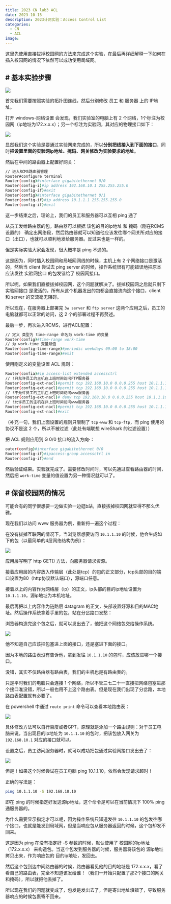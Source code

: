 ```yaml
---
title: 2023 CN lab3 ACL
date: 2023-10-15
description: 2023计网实验：Access Control List
categories: 
  - CN
  - ACL
image: 
---
```


这里先使用直接拔掉校园网的方法来完成这个实验，在最后再详细解释一下如何在插入校园网的情况下依然可以成功使用局域网。

## # 基本实验步骤

![](https://z1.ax1x.com/2023/10/17/piPQQmV.jpg)

首先我们需要按照实验的拓扑图连线，然后分别修改 员工 和 服务器 上的 IP地址。

打开 windows-网络设置 会发现，我们实验室的电脑上有 2 个网络，1个标注为校园网（ip地址为172.x.x.x）；另一个标注为实验网，其对应的物理接口如下：

![](https://z1.ax1x.com/2023/10/17/piPQtp9.jpg)

显然我们这个实验是要通过实验网来完成的，所以**分别把线接入到下面的接口**，同时**把设置里面的实验网ip地址、掩码、网关修改为实验要求的地址**。

然后在中间的路由器上配置好网关：

```bash
// 进入RCMS路由器管理
Router#configure terminal
Router(config)#interface gigabitethernet 0/0
Router(config-i)#ip address 192.168.10.1 255.255.255.0
Router(config-if)#exit
Router(config)#interface gigabitethernet 0/1
Router(config-if)#ip address 10.1.1.1 255.255.255.0
Router(config-if)#exit
```

这一步结束之后，理论上，我们的员工和服务器可以互相 ping 通了

从员工发给路由器的包，路由器可以根据 该包的目的ip地址 和 掩码（刚在RCMS设置的） 确定出网络段，然后路由器就可以知道他应该发往哪个网关所对应的接口（出口），也就可以顺利地发给服务器。反过来也是一样的。

但是实际实验大家会发现，很大概率是 ping 不通的。

这是因为，同时插入校园网和局域网网线的时候，主机上有 2 个网络接口是激活的，然后当 client 尝试去 ping server 的时候，操作系统很有可能错误地把原本应该发往 实验网接口 的包发错给了 校园网接口。

所以呢，如果我们直接拔掉校园网，这个问题就解决了。拔掉校园网之后就只剩下 实验网接口 是激活的，所有从这个机器发出的包都会直接流向这个接口，client 和 server 的交流毫无阻碍。

所以现在，在服务器上部署完 `3w server` 和 `ftp server` 这两个应用之后，员工的电脑就都可以正常的访问，这 2 个的部署过程不再赘述。

最后一步，再次进入RCMS，进行ACL配置：

```bash
// 定义 类型为 time-range 命名为 work-time 的变量
Router(config)#time-range work-time
// 为 work-time 变量赋值
Router(config-time-range)#periodic weekdays 09:00 to 18:00
Router(config-time-range)#exit
```

使用刚定义的变量设置 ACL 规则：

```bash
Router(confia)#ip access-list extended accessctrl
// !只允许员工的主机在上班时间访问FTP服务器
Router(config-ext-nacl)#permit tcp 192.168.10.0 0.0.0.255 host 10.1.1.10 eq ftp time-range work-time
Router(config-ext-nacl)#permit tcp 192.168.10.0 0.0.0.255 host 10.1.1.10 eq ftp-data time-range work-time
// !不允许员工的主机在上班时间访问www服务器
Router(config-ext-nacl)# deny tcp 192.168.10.0 0.0.0.255 host 10.1.1.10 eq www time-range work-time
// !允许员工的主机在非上班时间访问www服务器
Router(config-ext-nacl)#permit tcp 192.168.10.0 0.0.0.255 host 10.1.1.10 eq www
Router(config-ext-nacl)#exit
```

（补充一句，我们上面设置的规则只限制了 `tcp-www` 和 `tcp-ftp`，而 ping 使用的协议不是这 2 个，所以不被过滤（此处有端联想 wireShark 的过滤设置））

把 ACL 规则应用到 G 0/0 接口的流入方向·：

```bash
outer(config)#interface gigabitethernet 0/0
Router(config-if)#ipaccess-group accessctrl in
Router(config-if)#end
```

然后验证结果。实验就完成了。需要修改时间时，可以先通过查看路由器的时间，然后把 `work-time` 变量的值设置为另一种情况就可以了。

## # 保留校园网的情况

可能会有的同学很想要一边做实验一边逛b站，直接拔掉校园网就显得不那么优雅。

现在我们以访问 www 服务器为例，重新捋一遍这个过程：

在没有拔掉互联网的情况下，当浏览器想要访问 `10.1.1.10` 的时候，他会生成如下的包（以最简单的4层网络结构为例）：

![](https://z1.ax1x.com/2023/10/17/piP13RJ.png)

应用层写明了 http GET() 方法，向服务器请求资源。

接着应用层的内容放入传输层（此处是tcp）的包的正文部分，tcp头部的目的端口设置为80（http协议默认端口），源端口任意。

接着以上的内容作为网络层（ip）的正文，ip头部的目的ip地址设置为 `10.1.1.10`，源ip地址为本机地址。

最后再把以上内容作为链路层 datagram 的正文，头部设置好源和目的MAC地址。然后操作系统拿着手里的包，站在分岔路口发愁：

浏览器构造完这个包之后，就可以发出去了，他把这个网络包交给操作系统。

![](https://z1.ax1x.com/2023/10/17/piPQtp9.jpg)

他不知道自己应该把包塞进上面的接口，还是塞进下面的接口。

因为本地的路由表没有告诉他，拿到发往 `10.1.1.10` 的包时，应该放进哪一个接口。

没错，其实不仅路由器有路由表，我们的主机也是有路由表的。

只是平时我们的电脑只会连接 1 个网络，所以不管三七二十一直接把网络包塞进那个接口准没错，所以一般也用不上这个路由表。但是现在我们出现了分岔路，本地路由表配置就有必要了。

在 powershell 中通过 `route print` 命令可以查看本地路由表：

![](https://z1.ax1x.com/2023/10/17/piP3KOI.png)

具体修改方法可以自行百度或者GPT，原理就是添加一个路由规则：对于员工电脑来说，当出现目的ip地址为 `10.1.1.10` 的包时，把该包放入网关为 `192.168.10.1` 对应的接口就可以。

设置之后，员工访问服务器时，就可以成功把包通过实验网接口发出去了：

![](https://z1.ax1x.com/2023/10/17/piPl5K1.png)

但是！如果这个时候尝试在员工电脑 ping 10.1.1.10，依然会发现请求超时！

正确的写法是：

```bash
ping 10.1.1.10 -S 192.168.10.10
```

即在 ping 的时候指定好发送源ip地址，这个命令是可以在当前情况下 100% ping 通服务器的。

为什么需要显示指定才可以呢，因为操作系统只知道发往 `10.1.1.10` 的包发往哪个接口，也就是能发到局域网，但是当响应包从服务器返回的时候，这个包却发不回来。

这是因为 ping 在没有指定好 -S 参数的时候，默认使用了 校园网的ip地址（172.x.x.x） 来构造包。当这个包发到服务器的时候，服务器将该包的 源ip地址 拷贝出来，作为响应包的 目的ip地址，发回去。

然后这个包到达中间路由器的时候，路由器看见他的目的地址是 172.x.x.x，看了看自己的路由表，完全不知道该发给谁！（我们一开始只配置了那2个接口的网关和掩码），所以就把他丢掉了。

所以现在我们的问题就变成了，包发是发出去了，但是寄出地址填错了，导致服务器响应的时候包裹寄不回来。

